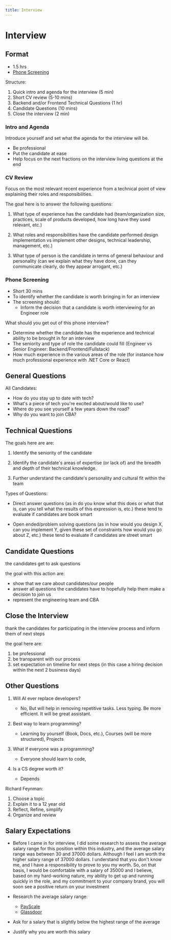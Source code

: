 ```yaml
---
title: Interview
---
```


# Interview

## Format

- 1.5 hrs
- [Phone Screening](#phone-screening)

Structure:

1. Quick intro and agenda for the interview (5 min)
2. Short CV review (5-10 mins)
3. Backend and/or Frontend Technical Questions (1 hr)
4. Candidate Questions (10 mins)
5. Close the interview (2 min)

### Intro and Agenda

Introduce yourself and set what the agenda for the interview will be.

- Be professional
- Put the candidate at ease
- Help focus on the next fractions on the interview living questions at the end

### CV Review

Focus on the most relevant recent experience from a technical point of view explaining their roles and responsibilities.

The goal here is to answer the following questions:

1. What type of experience has the candidate had (team/organization size, practices, scale of products developed, how long have they used relevant, etc.)

2. What roles and responsibilities have the candidate performed design implementation vs implement other designs, technical leadership, management, etc.)

3. What type of person is the candidate in terms of general behaviour and personality (can we explain what they have done, can they communicate clearly, do they appear arrogant, etc.)

### Phone Screening

- Short 30 mins
- To identify whether the candidate is worth bringing in for an interview
- The screening should:
  - Inform the decision that a candidate is worth interviewing for an Engineer role

What should you get out of this phone interview?

- Determine whether the candidate has the experience and technical ability to be brought in for an interview
- The seniority and type of role the candidate could fill (Engineer vs Senior Engineer: Backend/Frontend/Fullstack)
- How much experience in the various areas of the role (for instance how much professional experience with .NET Core or React)

## General Questions

All Candidates:

- How do you stay up to date with tech?
- What's a piece of tech you're excited about/would like to use?
- Where do you see yourself a few years down the road?
- Why do you want to join CBA?

## Technical Questions

The goals here are are:

1. Identify the seniority of the candidate

2. Identify the candidate's areas of expertise (or lack of) and the breadth and depth of their technical knowledge.

3. Further understand the candidate's personality and cultural fit within the team

Types of Questions:

- Direct answer questions (as in do you know what this does or what that is, can you tell what the results of this expression is, etc.) these tend to evaluate if candidates are book smart

- Open ended/problem solving questions (as in how would you design X, can you implement Y, given these set of constraints how would you go about Z, etc.) these tend to evaluate if candidates are street smart

## Candidate Questions

the candidates get to ask questions

the goal with this action are:

- show that we care about candidates/our people
- answer all questions the candidates have to hopefully help them make a decision to join us
- represent the engineering team and CBA

## Close the Interview

thank the candidates for participating in the interview process and inform them of next steps

the goal here are:

1. be professional
2. be transparent with our process
3. set expectation on timeline for next steps (in this case a hiring decision within the next 2 business days)

## Other Questions

1. Will AI ever replace developers?

   - No, But will help in removing repetitive tasks. Less typing. Be more efficient. It will be great assistant.

2. Best way to learn programming?

   - Learning by yourself (Book, Docs, etc.), Courses (will be more structured), Projects

3. What if everyone was a programming?

   - Everyone should learn to code,

4. Is a CS degree worth it?

   - Depends

Richard Feynman:

1. Choose a topic
2. Explain it to a 12 year old
3. Reflect, Refine, simplify
4. Organize and review

## Salary Expectations

- Before I came in for interview, I did some research to assess the average salary range for this position within this industry, and the average salary range was between 30 and 37000 dollars. Although I feel I am worth the higher salary range of 37000 dollars. I understand that you don't know me, and I have a responsibility to prove to you my worth. So, on that basis, I would be comfortable with a salary of 35000 and I believe, based on my hard-working nature, my ability to get up and running quickly in the role, and my commitment to your company brand, you will soon see a positive return on your investment

- Research the average salary range:

  - [PayScale](https://www.payscale.com/)
  - [Glassdoor](https://www.glassdoor.co.in/)

- Ask for a salary that is slightly below the highest range of the average

- Justify why you are worth this salary
